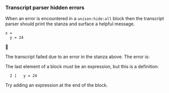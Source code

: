 
### Transcript parser hidden errors

When an error is encountered in a `unison:hide:all` block
then the transcript parser should print the stanza
and surface a helpful message.

```unison
x = 
  y = 24
```



🛑

The transcript failed due to an error in the stanza above. The error is:


  The last element of a block must be an expression, but this is
  a definition:
  
      2 |   y = 24
  
  Try adding an expression at the end of the block.

